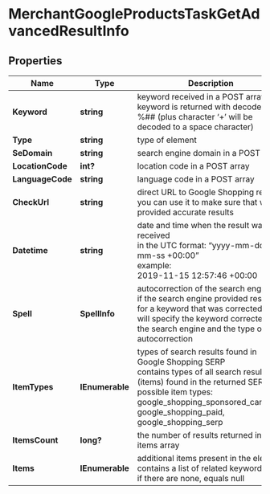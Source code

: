 # MerchantGoogleProductsTaskGetAdvancedResultInfo


## Properties

| Name | Type | Description | Notes |
|------------ | ------------- | ------------- | -------------|
**Keyword** | **string** | keyword received in a POST array<br>keyword is returned with decoded %## (plus character ‘+’ will be decoded to a space character) |[optional]|
**Type** | **string** | type of element |[optional]|
**SeDomain** | **string** | search engine domain in a POST array |[optional]|
**LocationCode** | **int?** | location code in a POST array |[optional]|
**LanguageCode** | **string** | language code in a POST array |[optional]|
**CheckUrl** | **string** | direct URL to Google Shopping results<br>you can use it to make sure that we provided accurate results |[optional]|
**Datetime** | **string** | date and time when the result was received<br>in the UTC format: “yyyy-mm-dd hh-mm-ss +00:00”<br>example:<br>2019-11-15 12:57:46 +00:00 |[optional]|
**Spell** | **SpellInfo** | autocorrection of the search engine<br>if the search engine provided results for a keyword that was corrected, we will specify the keyword corrected by the search engine and the type of autocorrection |[optional]|
**ItemTypes** | **IEnumerable<string>** | types of search results found in Google Shopping SERP<br>contains types of all search results (items) found in the returned SERP<br>possible item types:<br>google_shopping_sponsored_carousel, google_shopping_paid, google_shopping_serp |[optional]|
**ItemsCount** | **long?** | the number of results returned in the items array |[optional]|
**Items** | **IEnumerable<BaseMerchantSerpElementItem>** | additional items present in the element<br>contains a list of related keywords;<br>if there are none, equals null |[optional]|